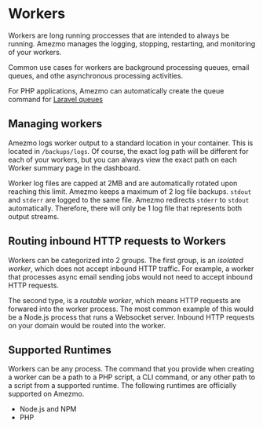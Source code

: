 # Workers
Workers are long running proccesses that are intended to always be running. Amezmo manages the logging,
stopping, restarting, and monitoring of your workers. 

Common use cases for workers are background processing queues, email queues, and othe asynchronous processing activities.

For PHP applications, Amezmo can automatically create the queue command for
[Laravel queues](https://laravel.com/docs/queues)

## Managing workers
Amezmo logs worker output to a standard location in your container. This is located in `/backups/logs`.
Of course, the exact log path will be different for each of your workers, but you can always view the exact path
on each Worker summary page in the dashboard.

Worker log files are capped at 2MB and are automatically rotated upon reaching this limit. Amezmo keeps a maximum
of 2 log file backups. `stdout` and `stderr` are logged to the same file. Amezmo redirects
`stderr` to `stdout` automatically. Therefore, there will only be 1 log file that represents
both output streams.

## Routing inbound HTTP requests to Workers
Workers can be categorized into 2 groups. The first group, is an *isolated worker*, which does not 
accept inbound HTTP traffic. For example, a worker that processes async email sending jobs would not need to accept inbound HTTP requests.

The second type,
is a *routable worker*, which means HTTP requests are forwared into the worker process. The most common example of this would be a
Node.js process that runs a Websocket server. Inbound HTTP requests on your domain would be routed into the worker.

## Supported Runtimes

Workers can be any process. The command that you provide when
creating a worker can be a path to a PHP script, a CLI command, or any other
path to a script from a supported runtime. The following runtimes are officially supported on Amezmo.

- Node.js and NPM
- PHP